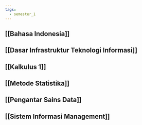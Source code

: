 ```yaml
---
tags:
  - semester_1
---
```

## [[Bahasa Indonesia]]

## [[Dasar Infrastruktur Teknologi Informasi]]

## [[Kalkulus 1]]

## [[Metode Statistika]]

## [[Pengantar Sains Data]]

## [[Sistem Informasi Management]]
